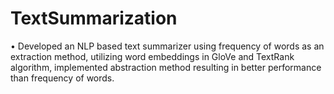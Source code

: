 # TextSummarization

•	Developed an NLP based text summarizer using frequency of words as an extraction method, utilizing word embeddings in GloVe and TextRank algorithm, implemented abstraction method resulting in better performance than frequency of words.
